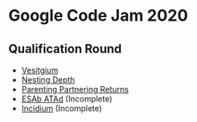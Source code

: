 # Google Code Jam 2020

## Qualification Round

- [Vesitgium](./vestigium/src/solution.ts)
- [Nesting Depth](./nesting-depth/src/solution.ts)
- [Parenting Partnering Returns](./parenting-partnering-returns/src/solution.ts)
- [ESAb ATAd](./vestigium/src/solution.ts) (Incomplete)
- [Incidium](./incidium/src/solution.ts) (Incomplete)

